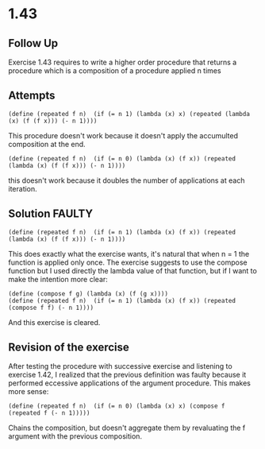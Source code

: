 # 1.43


## Follow Up
Exercise 1.43 requires to write a higher order procedure that returns a procedure which is a composition of a procedure applied n times


## Attempts
``` racket
(define (repeated f n)	(if (= n 1) (lambda (x) x) (repeated (lambda (x) (f (f x))) (- n 1)))) 
```

This procedure doesn't work because it doesn't apply the accumulted composition at the end.
``` racket
(define (repeated f n)	(if (= n 0) (lambda (x) (f x)) (repeated (lambda (x) (f (f x))) (- n 1)))) 
```

this doesn't work because it doubles the number of applications at each iteration.

## Solution FAULTY

``` racket
(define (repeated f n)	(if (= n 1) (lambda (x) (f x)) (repeated (lambda (x) (f (f x))) (- n 1)))) 
```

This does exactly what the exercise wants, it's natural that when n = 1 the function is applied only once.
The exercise suggests to use the compose function but I used directly the lambda value of that function, but if I want to make the intention more clear:

``` racket
(define (compose f g) (lambda (x) (f (g x))))
(define (repeated f n)	(if (= n 1) (lambda (x) (f x)) (repeated (compose f f) (- n 1)))) 
```

And this exercise is cleared.


## Revision of the exercise


After testing the procedure with successive exercise and listening to exercise 1.42, I realized that the previous definition was faulty because it performed eccessive applications of the argument procedure. This makes more sense:

``` racket
(define (repeated f n)	(if (= n 0) (lambda (x) x) (compose f (repeated f (- n 1))))) 
```

Chains the composition, but doesn't aggregate them by revaluating the f argument with the previous composition.